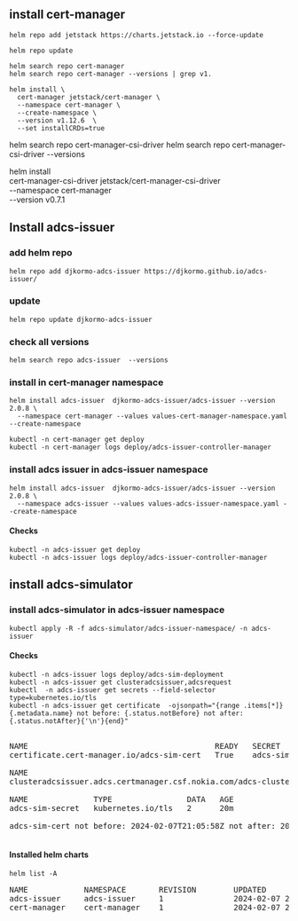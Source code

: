 ## install cert-manager 
```
helm repo add jetstack https://charts.jetstack.io --force-update
```
```
helm repo update
```
```
helm search repo cert-manager
helm search repo cert-manager --versions | grep v1.
```
```
helm install \
  cert-manager jetstack/cert-manager \
  --namespace cert-manager \
  --create-namespace \
  --version v1.12.6  \
  --set installCRDs=true
```

helm search repo cert-manager-csi-driver
helm search repo cert-manager-csi-driver --versions

helm install \
  cert-manager-csi-driver jetstack/cert-manager-csi-driver \
  --namespace cert-manager \
  --version v0.7.1



## Install adcs-issuer 

### add helm repo

```
helm repo add djkormo-adcs-issuer https://djkormo.github.io/adcs-issuer/
```

### update

``` 
helm repo update djkormo-adcs-issuer
```

### check all versions 
```
helm search repo adcs-issuer  --versions
```


### install in cert-manager namespace

```console 
helm install adcs-issuer  djkormo-adcs-issuer/adcs-issuer --version 2.0.8 \
  --namespace cert-manager --values values-cert-manager-namespace.yaml  --create-namespace
```


```
kubectl -n cert-manager get deploy
kubectl -n cert-manager logs deploy/adcs-issuer-controller-manager
```


### install adcs issuer in adcs-issuer namespace

```console 
helm install adcs-issuer  djkormo-adcs-issuer/adcs-issuer --version 2.0.8 \
  --namespace adcs-issuer --values values-adcs-issuer-namespace.yaml --create-namespace
```

#### Checks 
```
kubectl -n adcs-issuer get deploy
kubectl -n adcs-issuer logs deploy/adcs-issuer-controller-manager
```

## install adcs-simulator

### install adcs-simulator in adcs-issuer namespace

```
kubectl apply -R -f adcs-simulator/adcs-issuer-namespace/ -n adcs-issuer

```



#### Checks 
```
kubectl -n adcs-issuer logs deploy/adcs-sim-deployment
kubectl -n adcs-issuer get clusteradcsissuer,adcsrequest
kubectl  -n adcs-issuer get secrets --field-selector type=kubernetes.io/tls 
kubectl -n adcs-issuer get certificate  -ojsonpath="{range .items[*]}{.metadata.name} not before: {.status.notBefore} not after: {.status.notAfter}{'\n'}{end}" 
```

<pre>

NAME                                        READY   SECRET            AGE
certificate.cert-manager.io/adcs-sim-cert   True    adcs-sim-secret   25s

NAME                                                                            AGE
clusteradcsissuer.adcs.certmanager.csf.nokia.com/adcs-cluster-issuer-adcs-sim   22m

NAME              TYPE                DATA   AGE
adcs-sim-secret   kubernetes.io/tls   2      20m

adcs-sim-cert not before: 2024-02-07T21:05:58Z not after: 2025-02-06T21:05:58Z

</pre>


#### Installed helm charts 

```console
helm list -A
```
<pre>
NAME            NAMESPACE       REVISION        UPDATED                                 STATUS          CHART                           APP VERSION
adcs-issuer     adcs-issuer     1               2024-02-07 21:57:18.0829885 +0100 CET   deployed        adcs-issuer-2.0.8               2.0.8
cert-manager    cert-manager    1               2024-02-07 22:16:03.1434831 +0100 CET   deployed        cert-manager-v1.12.6            v1.12.6
</pre>
